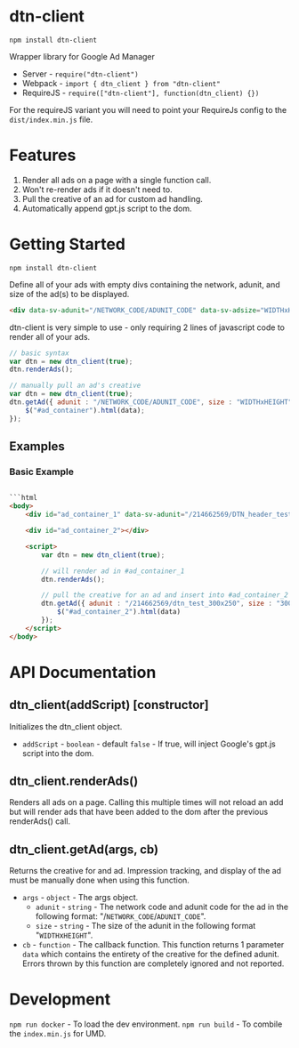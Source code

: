 # dtn-client

`npm install dtn-client`

Wrapper library for Google Ad Manager

* Server - `require("dtn-client")`
* Webpack - `import { dtn_client } from "dtn-client"`
* RequireJS - `require(["dtn-client"], function(dtn_client) {})`

For the requireJS variant you will need to point your RequireJs config to the `dist/index.min.js` file.

# Features

1. Render all ads on a page with a single function call.
1. Won't re-render ads if it doesn't need to.
1. Pull the creative of an ad for custom ad handling.
1. Automatically append gpt.js script to the dom.

# Getting Started

`npm install dtn-client`

Define all of your ads with empty divs containing the network, adunit, and size of the ad(s) to be displayed. 

```html
<div data-sv-adunit="/NETWORK_CODE/ADUNIT_CODE" data-sv-adsize="WIDTHxHEIGHT"></div>
```
dtn-client is very simple to use - only requiring 2 lines of javascript code to render all of your ads. 

```js
// basic syntax
var dtn = new dtn_client(true);
dtn.renderAds();
```

```js
// manually pull an ad's creative
var dtn = new dtn_client(true);
dtn.getAd({ adunit : "/NETWORK_CODE/ADUNIT_CODE", size : "WIDTHxHEIGHT" }, function(data) {
	$("#ad_container").html(data);
});

```

## Examples

### Basic Example

```html

```html
<body>
	<div id="ad_container_1" data-sv-adunit="/214662569/DTN_header_test" data-sv-adsize="700x300"></div>

	<div id="ad_container_2"></div>

	<script>
		var dtn = new dtn_client(true);

		// will render ad in #ad_container_1
		dtn.renderAds();

		// pull the creative for an ad and insert into #ad_container_2
		dtn.getAd({ adunit : "/214662569/dtn_test_300x250", size : "300x250" }, function(data) {
			$("#ad_container_2").html(data)
		});
	</script>
</body>
```

# API Documentation

## dtn_client(addScript) [constructor]

Initializes the dtn_client object.

* `addScript` - `boolean` - default `false` - If true, will inject Google's gpt.js script into the dom.

## dtn_client.renderAds()

Renders all ads on a page. Calling this multiple times will not reload an add but will render ads that have been added to the dom after the previous renderAds() call. 

## dtn_client.getAd(args, cb)

Returns the creative for and ad. Impression tracking, and display of the ad must be manually done when using this function. 

* `args` - `object` - The args object.
	* `adunit` - `string` - The network code and adunit code for the ad in the following format: "/`NETWORK_CODE`/`ADUNIT_CODE`".
	* `size` - `string` - The size of the adunit in the following format "`WIDTH`x`HEIGHT`".
* `cb` - `function` - The callback function. This function returns 1 parameter `data` which contains the entirety of the creative for the defined adunit. Errors thrown by this function are completely ignored and not reported. 

# Development

`npm run docker` - To load the dev environment.
`npm run build` - To combile the `index.min.js` for UMD.